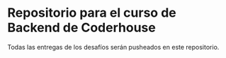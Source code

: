 # Repositorio para el curso de Backend de Coderhouse

Todas las entregas de los desafíos serán pusheados en este repositorio.